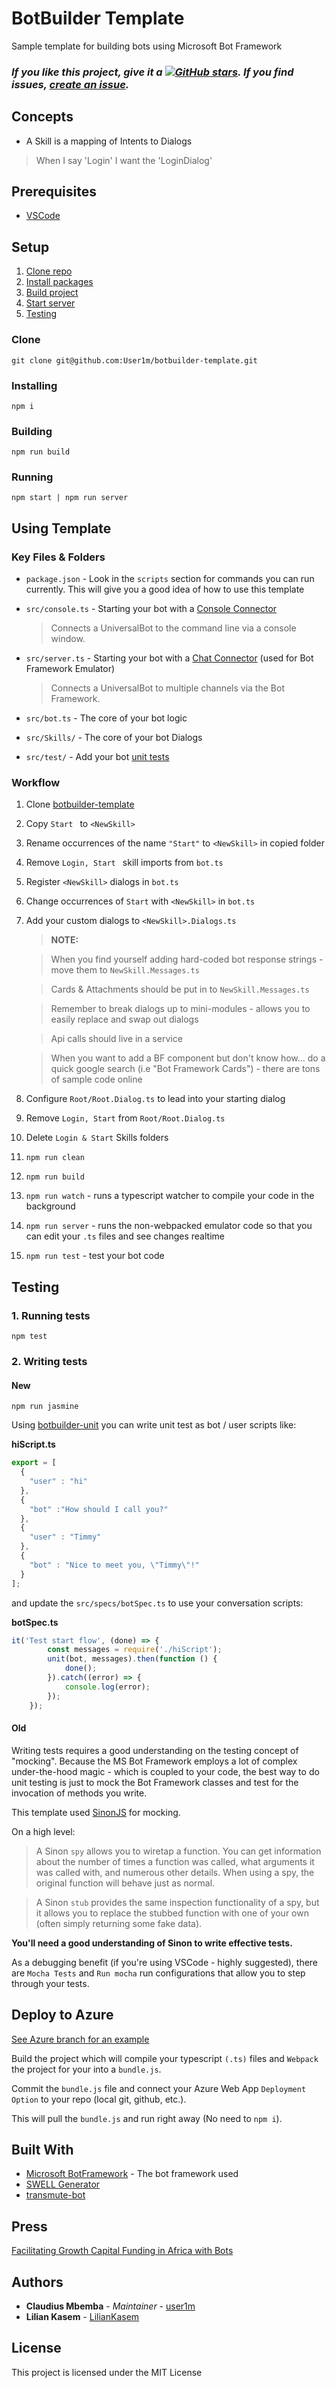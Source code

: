 # BotBuilder Template

Sample template for building bots using Microsoft Bot Framework

### ***If you like this project, give it a [![GitHub stars](https://img.shields.io/github/stars/user1m/botbuilder-template.svg?style=social&label=Star)](https://github.com/user1m/botbuilder-template).  If you find issues, [create an issue](https://github.com/user1m/botbuilder-template/issues).***


## Concepts
* A Skill is a mapping of Intents to Dialogs

 > When I say 'Login' I want the 'LoginDialog'


## Prerequisites

* [VSCode](https://code.visualstudio.com/)

## Setup
1. [Clone repo](#clone)
2. [Install packages](#installing)
3. [Build project](#building)
4. [Start server](#running)
5. [Testing](#testing)

### Clone

```
git clone git@github.com:User1m/botbuilder-template.git
```

### Installing

```
npm i
```

### Building

```
npm run build
```

### Running

```
npm start | npm run server
```

## Using Template

### Key Files & Folders

* `package.json` - Look in the `scripts` section for commands you can run currently. This will give you a good idea of how to use this template

* `src/console.ts` - Starting your bot with a [Console Connector](https://docs.botframework.com/en-us/node/builder/chat-reference/classes/_botbuilder_d_.consoleconnector)

	> Connects a UniversalBot to the command line via a console window.

* `src/server.ts` - Starting your bot with a [Chat Connector](https://docs.botframework.com/en-us/node/builder/chat-reference/classes/_botbuilder_d_.chatconnector.html) (used for Bot Framework Emulator)

	> Connects a UniversalBot to multiple channels via the Bot Framework.

* `src/bot.ts` - The core of your bot logic
* `src/Skills/` - The core of your bot Dialogs
* `src/test/` - Add your bot [unit tests](#testing)

### Workflow


1. Clone [botbuilder-template](https://github.com/user1m/botbuilder-template)

2. Copy `Start ` to `<NewSkill>`

3. Rename occurrences of the name `"Start"` to `<NewSkill>` in copied folder

4. Remove `Login, Start ` skill imports from `bot.ts`

5. Register `<NewSkill>` dialogs in `bot.ts`

6. Change occurrences of `Start` with `<NewSkill>` in `bot.ts`

7. Add your custom dialogs to `<NewSkill>.Dialogs.ts`

	> **NOTE:**
	
	> When you find yourself adding hard-coded bot response strings - move them to `NewSkill.Messages.ts`

	> Cards & Attachments should be put in to `NewSkill.Messages.ts`

	> Remember to break dialogs up to mini-modules - allows you to easily replace and swap out dialogs
	
	> Api calls should live in a service

	> When you want to add a BF component but don't know how... do a quick google search (i.e "Bot Framework Cards") - there are tons of sample code online

13. Configure `Root/Root.Dialog.ts` to lead into your starting dialog

12. Remove `Login, Start` from `Root/Root.Dialog.ts`

18. Delete `Login & Start` Skills folders

14. `npm run clean`
 
15. `npm run build`

16. `npm run watch` - runs a typescript watcher to compile your code in the background
 
17. `npm run server` - runs the non-webpacked emulator code so that you can edit your `.ts` files and see changes realtime

16. `npm run test` - test your bot code


## Testing

### 1. Running tests

```
npm test
```

### 2. Writing tests

#### New

```
npm run jasmine
```

Using [botbuilder-unit](https://github.com/gudwin/botbuilder-unit) you can write unit test as bot / user scripts like:

**hiScript.ts**

```js
export = [
  {
    "user" : "hi"
  },
  {
    "bot" :"How should I call you?"
  },
  {
    "user" : "Timmy"
  },
  {
    "bot" : "Nice to meet you, \"Timmy\"!"
  }
];
```

and update the `src/specs/botSpec.ts` to use your conversation scripts:

**botSpec.ts**

```js
it('Test start flow', (done) => {
        const messages = require('./hiScript');
        unit(bot, messages).then(function () {
            done();
        }).catch((error) => {
            console.log(error);
        });
    });
```


#### Old

Writing tests requires a good understanding on the testing concept of "mocking". Because the MS Bot Framework employs a lot of complex under-the-hood magic - which is coupled to your code, the best way to do unit testing is just to mock the Bot Framework classes and test for the invocation of methods you write.

This template used [SinonJS](http://sinonjs.org/releases/v1.17.6/) for mocking.

On a high level:

> A Sinon `spy` allows you to wiretap a function.  You can get information about the number of times a function was called, what arguments it was called with, and numerous other details.  When using a spy, the original function will behave just as normal.

> A Sinon `stub` provides the same inspection functionality of a spy, but it allows you to replace the stubbed function with one of your own (often simply returning some fake data).

**You'll need a good understanding of Sinon to write effective tests.**

As a debugging benefit (if you're using VSCode - highly suggested), there are `Mocha Tests` and `Run mocha` run configurations that allow you to step through your tests.


## Deploy to Azure

[See Azure branch for an example](https://github.com/user1m/botbuilder-template/tree/azure)


Build the project which will compile your typescript `(.ts)` files and `Webpack` the project for your into a `bundle.js`.

Commit the `bundle.js` file and connect your Azure Web App `Deployment Option` to your repo (local git, github, etc.).

This will pull the `bundle.js` and run right away (No need to `npm i`).


## Built With

* [Microsoft BotFramework](https://dev.botframework.com) - The bot framework used
* [SWELL Generator](https://github.com/swellaby/generator-swell/blob/master/docs/CHATBOT.md)
* [transmute-bot](https://github.com/transmute-industries/transmute-bot)


## Press
[Facilitating Growth Capital Funding in Africa with Bots](https://www.microsoft.com/developerblog/2017/07/19/facilitating-growth-capital-funding-africa-bots/)


## Authors

* **Claudius Mbemba** - *Maintainer* - [user1m](https://github.com/user1m)
* **Lilian Kasem** - [LilianKasem](https://github.com/LilianKasem)

## License

This project is licensed under the MIT License

